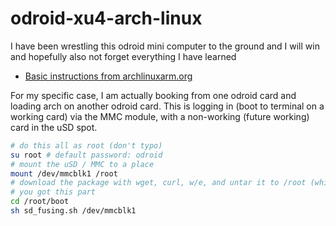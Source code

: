 # odroid-xu4-arch-linux
I have been wrestling this odroid mini computer to the ground and I will win and hopefully also not forget everything I have learned

* [Basic instructions from archlinuxarm.org](https://archlinuxarm.org/platforms/armv7/samsung/odroid-xu4)

For my specific case, I am actually booking from one odroid card and loading arch on another odroid card. This is logging in (boot to terminal on a working card) via the MMC module, with a non-working (future working) card in the uSD spot.

```bash
# do this all as root (don't typo)
su root # default password: odroid
# mount the uSD / MMC to a place
mount /dev/mmcblk1 /root
# download the package with wget, curl, w/e, and untar it to /root (which is the uSD MMC)
# you got this part
cd /root/boot
sh sd_fusing.sh /dev/mmcblk1
```
